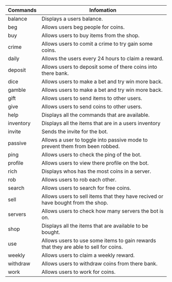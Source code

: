 








Commands | Infomation
-----|------------
balance | Displays a users balance.
beg | Allows users beg people for coins.
buy | Allows users to buy items from the shop.
crime | Allows users to comit a crime to try gain some coins.
daily | Allows the users every 24 hours to claim a reward.
deposit | Allows users to deposit some of there coins into there bank.
dice | Allows users to make a bet and try win more back.
gamble | Allows users to make a bet and try win more back.
gift | Allows users to send items to other users.
give | Allows users to send coins to other users.
help | Displays all the commands that are available.
inventory | Displays all the items that are in a users inventory
invite | Sends the invite for the bot.
passive | Allows a user to toggle into passive mode to prevent them from been robbed.
ping | Allows users to check the ping of the bot.
profile | Allows users to view there profile on the bot.
rich | Displays whos has the most coins in a server.
rob | Allows users to rob each other.
search | Allows users to search for free coins.
sell | Allows users to sell items that they have recived or have bought from the shop.
servers | Allows users to check how many servers the bot is on.
shop | Displays all the items that are available to be bought.
use | Allows users to use some items to gain rewards that they are able to sell for coins.
weekly | Allows users to claim a weekly reward.
withdraw | Allows users to withdraw coins from there bank.
work | Allows users to work for coins.

